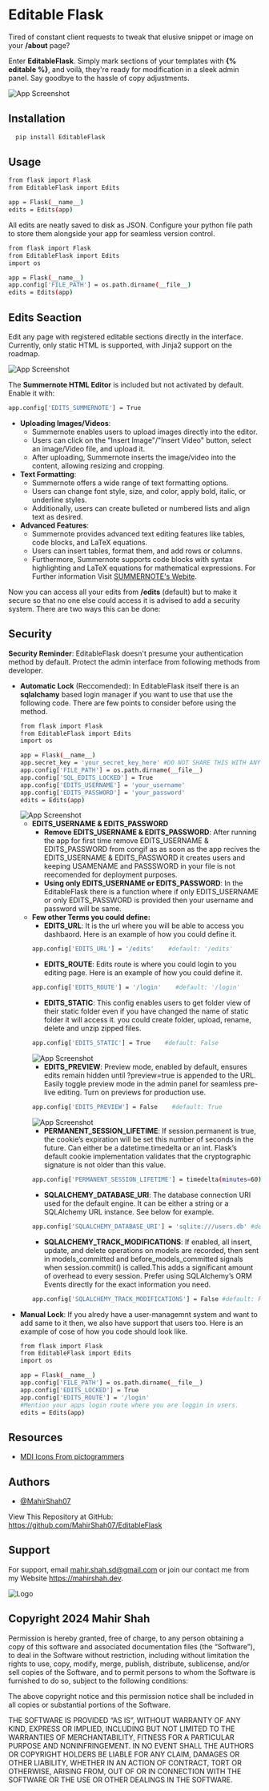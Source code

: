 
# Editable Flask

Tired of constant client requests to tweak that elusive snippet or image on your **/about** page?

Enter **EditableFlask**. Simply mark sections of your templates with **{% editable %}**, and voilà, they're ready for modification in a sleek admin panel. Say goodbye to the hassle of copy adjustments.

![App Screenshot](https://raw.githubusercontent.com/MahirShah07/EditableFlask/main/readme-images/Image1.png)
## Installation
```bash
  pip install EditableFlask
```
## Usage
```bash
from flask import Flask
from EditableFlask import Edits

app = Flask(__name__)
edits = Edits(app)

```
All edits are neatly saved to disk as JSON. Configure your python file path to store them alongside your app for seamless version control.

```bash
from flask import Flask
from EditableFlask import Edits
import os

app = Flask(__name__)
app.config['FILE_PATH'] = os.path.dirname(__file__)
edits = Edits(app)

```

## Edits Seaction
Edit any page with registered editable sections directly in the interface. Currently, only static HTML is supported, with Jinja2 support on the roadmap.

![App Screenshot](https://raw.githubusercontent.com/MahirShah07/EditableFlask/main/readme-images/Image2.png)

The **Summernote HTML Editor** is included but not activated by default. Enable it with:
```bash
app.config['EDITS_SUMMERNOTE'] = True
```
* **Uploading Images/Videos**:
    * Summernote enables users to upload images directly into the editor.
    * Users can click on the "Insert Image"/"Insert Video" button, select an image/Video file, and upload it.
    * After uploading, Summernote inserts the image/video into the content, allowing resizing and cropping.
* **Text Formatting**:
    * Summernote offers a wide range of text formatting options.
    * Users can change font style, size, and color, apply bold, italic, or underline styles.
    * Additionally, users can create bulleted or numbered lists and align text as desired.
* **Advanced Features**:
    * Summernote provides advanced text editing features like tables, code blocks, and LaTeX equations.
    * Users can insert tables, format them, and add rows or columns.
    * Furthermore, Summernote supports code blocks with syntax highlighting and LaTeX equations for mathematical expressions.
For Further information Visit [SUMMERNOTE's Webite](https://summernote.org/).

Now you can access all your edits from **/edits** (default) but to make it secure so that no one else could access it is advised to add a security system. There are two ways this can be done:

## Security
**Security Reminder**: EditableFlask doesn't presume your authentication method by default. Protect the admin interface from following methods from developer.
* **Automatic Lock** (Reccomended): In EditableFlask itself there is an **sqlalchamy** based login manager if you want to use that use the following code. There are few points to consider before using the method.
    ```bash
    from flask import Flask
    from EditableFlask import Edits
    import os

    app = Flask(__name__)
    app.secret_key = 'your_secret_key_here' #DO NOT SHARE THIS WITH ANYONE
    app.config['FILE_PATH'] = os.path.dirname(__file__)
    app.config['SQL_EDITS_LOCKED'] = True
    app.config['EDITS_USERNAME'] = 'your_username'
    app.config['EDITS_PASSWORD'] = 'your_password'
    edits = Edits(app)
    ```
    ![App Screenshot](https://raw.githubusercontent.com/MahirShah07/EditableFlask/main/readme-images/Image3.png)
    * **EDITS_USERNAME & EDITS_PASSWORD**
        * **Remove EDITS_USERNAME & EDITS_PASSWORD**: After running the app for first time remove EDITS_USERNAME & EDITS_PASSWORD from congif as as soon as the app recives the  EDITS_USERNAME & EDITS_PASSWORD it creates users and keeping USAMENAME and PASSSWORD in your file is not reecomended for deployment purposes.
        * **Using only EDITS_USERNAME or EDITS_PASSWORD**: In the EditableFlask there is a function where if only EDITS_USERNAME or only EDITS_PASSWORD is provided then your username and password will be same.
    * **Few other Terms you could define:**
        * **EDITS_URL**: It is the url where you will be able to access you dashbaord. Here is an example of how you could define it.
        ```bash
        app.config['EDITS_URL'] = '/edits'    #default: '/edits'
        ```
        * **EDITS_ROUTE**: Edits route is where you could login to you editing page. Here is an example of how you could define it.
        ```bash
        app.config['EDITS_ROUTE'] = '/login'    #default: '/login'
        ```
        * **EDITS_STATIC**: This config enables users to get folder view of their static folder even if you have changed the name of static folder it will access it. you could create folder, upload, rename, delete and unzip zipped files.
        ```bash
        app.config['EDITS_STATIC'] = True    #default: False
        ```
        ![App Screenshot](https://raw.githubusercontent.com/MahirShah07/EditableFlask/main/readme-images/Image4.png)
        * **EDITS_PREVIEW**: Preview mode, enabled by default, ensures edits remain hidden until ?preview=true is appended to the URL. Easily toggle preview mode in the admin panel for seamless pre-live editing. Turn on previews for production use.
        ```bash
        app.config['EDITS_PREVIEW'] = False    #default: True
        ```
        ![App Screenshot](https://raw.githubusercontent.com/MahirShah07/EditableFlask/main/readme-images/Image5.png)
        * **PERMANENT_SESSION_LIFETIME**: If session.permanent is true, the cookie’s expiration will be set this number of seconds in the future. Can either be a datetime.timedelta or an int. Flask’s default cookie implementation validates that the cryptographic signature is not older than this value.
        ```bash
        app.config['PERMANENT_SESSION_LIFETIME'] = timedelta(minutes=60)   #default: 60min
        ```
        * **SQLALCHEMY_DATABASE_URI**: The database connection URI used for the default engine. It can be either a string or a SQLAlchemy URL instance. See below for example.
        ```bash
        app.config['SQLALCHEMY_DATABASE_URI'] = 'sqlite:///users.db' #default: sqlite:///users.db
        ```
         * **SQLALCHEMY_TRACK_MODIFICATIONS**: If enabled, all insert, update, and delete operations on models are recorded, then sent in models_committed and before_models_committed signals when session.commit() is called.This adds a significant amount of overhead to every session. Prefer using SQLAlchemy’s ORM Events directly for the exact information you need.
        ```bash
        app.config['SQLALCHEMY_TRACK_MODIFICATIONS'] = False #default: False
        ```
* **Manual Lock**: If you alredy have a user-managemnt system and want to add same to it then, we also have support that users too. Here is an example of cose of how you code should look like.
    ```bash
    from flask import Flask
    from EditableFlask import Edits
    import os

    app = Flask(__name__)
    app.config['FILE_PATH'] = os.path.dirname(__file__)
    app.config['EDITS_LOCKED'] = True
    app.config['EDITS_ROUTE'] = '/login'
    #Mention your apps login route where you are loggin in users.
    edits = Edits(app)
    ```
## Resources
 - [MDI Icons From pictogrammers](https://pictogrammers.github.io/@mdi/font/2.0.46/)

## Authors
- [@MahirShah07](https://www.mahirshah.dev)

View This Repository at GitHub: https://github.com/MahirShah07/EditableFlask
## Support
For support, email mahir.shah.sd@gmail.com or join our contact me from my Website https://mahirshah.dev.


![Logo](https://raw.githubusercontent.com/MahirShah07/EditableFlask/main/readme-images/logo.png)
## Copyright 2024 Mahir Shah
Permission is hereby granted, free of charge, to any person obtaining a copy of this software and associated documentation files (the “Software”), to deal in the Software without restriction, including without limitation the rights to use, copy, modify, merge, publish, distribute, sublicense, and/or sell copies of the Software, and to permit persons to whom the Software is furnished to do so, subject to the following conditions:

The above copyright notice and this permission notice shall be included in all copies or substantial portions of the Software.

THE SOFTWARE IS PROVIDED “AS IS”, WITHOUT WARRANTY OF ANY KIND, EXPRESS OR IMPLIED, INCLUDING BUT NOT LIMITED TO THE WARRANTIES OF MERCHANTABILITY, FITNESS FOR A PARTICULAR PURPOSE AND NONINFRINGEMENT. IN NO EVENT SHALL THE AUTHORS OR COPYRIGHT HOLDERS BE LIABLE FOR ANY CLAIM, DAMAGES OR OTHER LIABILITY, WHETHER IN AN ACTION OF CONTRACT, TORT OR OTHERWISE, ARISING FROM, OUT OF OR IN CONNECTION WITH THE SOFTWARE OR THE USE OR OTHER DEALINGS IN THE SOFTWARE.


